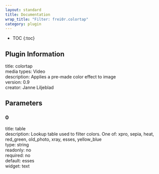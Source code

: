 ```yaml
---
layout: standard
title: Documentation
wrap_title: "Filter: frei0r.colortap"
category: plugin
---
```

* TOC
{:toc}

## Plugin Information

title: colortap  
media types:
Video  
description: Applies a pre-made color effect to image  
version: 0.9  
creator: Janne Liljeblad  

## Parameters

### 0

title: table    
description:
Lookup table used to filter colors. One of: xpro, sepia, heat, red_green, old_photo, xray, esses, yellow_blue  
type: string  
readonly: no  
required: no  
default: esses  
widget: text  


